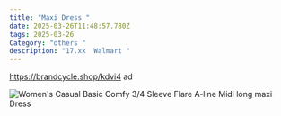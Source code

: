 ```yaml
---
title: "Maxi Dress "
date: 2025-03-26T11:48:57.780Z
tags: 2025-03-26
Category: "others "
description: "17.xx  Walmart "
---
```

https://brandcycle.shop/kdvi4  ad 

<!--StartFragment-->

![Women's Casual Basic Comfy 3/4 Sleeve Flare A-line Midi long maxi Dress](https://i5.walmartimages.com/seo/Women-s-Casual-Basic-Comfy-3-4-Sleeve-Flare-A-line-Midi-long-maxi-Dress_959c2c9d-1bab-466b-bc03-8ab46f586d37.4da1506ee43d49abafd85ff262ebbda5.jpeg?odnHeight=2000&odnWidth=2000&odnBg=FFFFFF)

<!--EndFragment-->